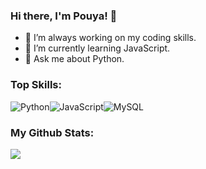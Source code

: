 ### Hi there, I'm Pouya! 👋

- 🔭 I’m always working on my coding skills.
- 🌱 I’m currently learning JavaScript.
- 💬 Ask me about Python.

### Top Skills:
![Python](https://img.shields.io/badge/python-346c99?style=for-the-badge&logo=python&logoColor=white)![JavaScript](https://img.shields.io/badge/javascript-ddb700?style=for-the-badge&textColor=white&logo=javascript&logoColor=white)![MySQL](https://img.shields.io/badge/mysql-00758f?style=for-the-badge&logo=mysql&logoColor=white)

### My Github Stats:
<p><img src="https://github-readme-stats.vercel.app/api?username=PouyaMT&&show_icons=true&title_color=21C074&icon_color=21C074&text_color=DAF7DD&bg_color=151515"></p>
